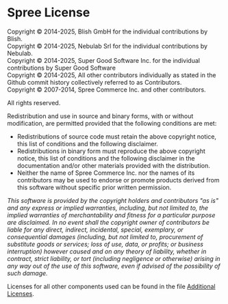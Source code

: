 Spree License
=============
Copyright © 2014-2025, Blish GmbH for the individual contributions by Blish.<br>
Copyright © 2014-2025, Nebulab Srl for the individual contributions by Nebulab.<br>
Copyright © 2014-2025, Super Good Software Inc. for the individual contributions by Super Good Software<br>
Copyright © 2014-2025, All other contributors individually as stated in the Github commit history collectively referred to as Contributors.<br>
Copyright © 2007-2014, Spree Commerce Inc. and other contributors.

All rights reserved.

Redistribution and use in source and binary forms, with or without modification, are permitted provided that the following conditions are met:

* Redistributions of source code must retain the above copyright notice, this list of conditions and the following disclaimer.
* Redistributions in binary form must reproduce the above copyright notice, this list of conditions and the following disclaimer in the documentation and/or other materials provided with the distribution.
* Neither the name of Spree Commerce Inc. nor the names of its contributors may be used to endorse or promote products derived from this software without specific prior written permission.

_This software is provided by the copyright holders and contributors "as is" and any express or implied warranties, including, but not limited to, the implied warranties of merchantability and fitness for a particular purpose are disclaimed. In no event shall the copyright owner of contributors be liable for any direct, indirect, incidental, special, exemplary, or consequential damages (including, but not limited to, procurement of substitute goods or services; loss of use, data, or profits; or business interruption) however caused and on any theory of liability, whether in contract, strict liability, or tort (including negligence or otherwise) arising in any way out of the use of this software, even if advised of the possibility of such damage._

Licenses for all other components used can be found in the file [Additional Licenses](additionallicenses.md).
